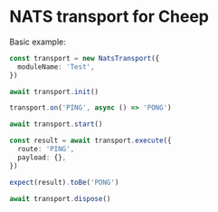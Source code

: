 # NATS transport for Cheep

Basic example:

```ts
const transport = new NatsTransport({
  moduleName: 'Test',
})

await transport.init()

transport.on('PING', async () => 'PONG')

await transport.start()

const result = await transport.execute({
  route: 'PING',
  payload: {},
})

expect(result).toBe('PONG')

await transport.dispose()
```
